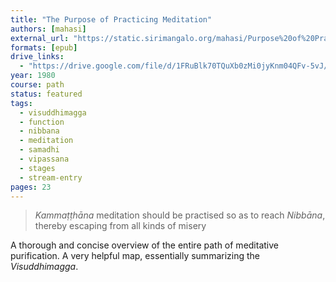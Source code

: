 ```yaml
---
title: "The Purpose of Practicing Meditation"
authors: [mahasi]
external_url: "https://static.sirimangalo.org/mahasi/Purpose%20of%20Practicing%20Meditation.htm"
formats: [epub]
drive_links:
  - "https://drive.google.com/file/d/1FRuBlk70TQuXb0zMi0jyKnm04QFv-5vJ/view?usp=drivesdk"
year: 1980
course: path
status: featured
tags:
  - visuddhimagga
  - function
  - nibbana
  - meditation
  - samadhi
  - vipassana
  - stages
  - stream-entry
pages: 23
---
```


> *Kammaṭṭhāna* meditation should be practised so as to reach *Nibbāna*, thereby escaping from all kinds of misery

A thorough and concise overview of the entire path of meditative purification. A very helpful map, essentially summarizing the *Visuddhimagga*.

